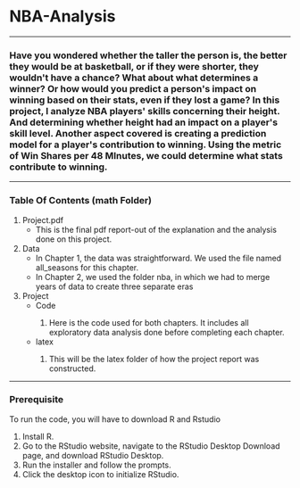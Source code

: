 # NBA-Analysis
<hr />

### Have you wondered whether the taller the person is, the better they would be at basketball, or if they were shorter, they wouldn't have a chance? What about what determines a winner? Or how would you predict a person's impact on winning based on their stats, even if they lost a game? In this project, I analyze NBA players' skills concerning their height. And determining whether height had an impact on a player's skill level. Another aspect covered is creating a prediction model for a player's contribution to winning. Using the metric of Win Shares per 48 MInutes, we could determine what stats contribute to winning.
<hr />

### Table Of Contents (math Folder)

<ol>
  <li>Project.pdf<ul>
    <li>This is the final pdf report-out of the explanation and the analysis done on this project. </li>
  </ul></li>
  <li>Data <ul>
     <li>In Chapter 1, the data was straightforward. We used the file named all_seasons for this chapter.</li>
    <li>In Chapter 2, we used the folder nba, in which we had to merge years of data to create three separate eras</li>
  </ul></li>
  <li>Project<ul>
    <li>Code</li>
    <ol>
      <li>Here is the code used for both chapters. It includes all exploratory data analysis done before completing each chapter.</li>
    </ol>
    <li>latex</li>
    <ol>
      <li>This will be the latex folder of how the project report was constructed.</li>
    </ol>
  </ul></li>
</ol>

<hr />

### Prerequisite
To run the code, you will have to download R and Rstudio

<ol>
    <li>Install R.</li>
    <li>Go to the RStudio website, navigate to the RStudio Desktop Download page, and download RStudio Desktop.</li>
    <li>Run the installer and follow the prompts.</li>
    <li>Click the desktop icon to initialize RStudio.</li>
</ol>
